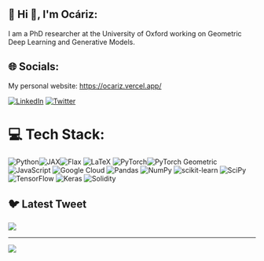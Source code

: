 ## 💫 Hi 👋, I'm Ocáriz:
I am a PhD researcher at the University of Oxford working on Geometric Deep Learning and Generative Models.


## 🌐 Socials:

My personal website: https://ocariz.vercel.app/


[![LinkedIn](https://img.shields.io/badge/LinkedIn-%230077B5.svg?logo=linkedin&logoColor=white)](https://linkedin.com/in/ocariz) [![Twitter](https://img.shields.io/badge/Twitter-%231DA1F2.svg?logo=Twitter&logoColor=white)](https://twitter.com/ocariz_h) 

# 💻 Tech Stack:
![Python](https://img.shields.io/badge/python-3670A0?style=for-the-badge&logo=python&logoColor=ffdd54)![JAX](https://img.shields.io/badge/JAX-3A3A3A?style=for-the-badge&logo=jax&logoColor=8BC34A)![Flax](https://img.shields.io/badge/Flax-4E4E4E?style=for-the-badge&logo=flax&logoColor=5ED3F3) ![LaTeX](https://img.shields.io/badge/latex-%23008080.svg?style=for-the-badge&logo=latex&logoColor=white) ![PyTorch](https://img.shields.io/badge/PyTorch-%23EE4C2C.svg?style=for-the-badge&logo=PyTorch&logoColor=white)![PyTorch Geometric](https://img.shields.io/badge/PyTorch%20Geometric-EE4C2C?style=for-the-badge&logo=pytorch&logoColor=white)
 ![JavaScript](https://img.shields.io/badge/javascript-%23323330.svg?style=for-the-badge&logo=javascript&logoColor=%23F7DF1E) ![Google Cloud](https://img.shields.io/badge/Google%20Cloud-%234285F4.svg?style=for-the-badge&logo=google-cloud&logoColor=white) ![Pandas](https://img.shields.io/badge/pandas-%23150458.svg?style=for-the-badge&logo=pandas&logoColor=white) ![NumPy](https://img.shields.io/badge/numpy-%23013243.svg?style=for-the-badge&logo=numpy&logoColor=white) ![scikit-learn](https://img.shields.io/badge/scikit--learn-%23F7931E.svg?style=for-the-badge&logo=scikit-learn&logoColor=white) ![SciPy](https://img.shields.io/badge/SciPy-%230C55A5.svg?style=for-the-badge&logo=scipy&logoColor=%white) ![TensorFlow](https://img.shields.io/badge/TensorFlow-%23FF6F00.svg?style=for-the-badge&logo=TensorFlow&logoColor=white) ![Keras](https://img.shields.io/badge/Keras-%23D00000.svg?style=for-the-badge&logo=Keras&logoColor=white) ![Solidity](https://img.shields.io/badge/Solidity-%23363636.svg?style=for-the-badge&logo=solidity&logoColor=white)

## 🐦 Latest Tweet
[![](https://gtce.itsvg.in/api?username=ocariz_h)](https://twitter.com/ocariz_h)

---
[![](https://visitcount.itsvg.in/api?id=haitzsaezdeocariz&icon=0&color=0)](https://visitcount.itsvg.in)

<!-- Proudly created with GPRM ( https://gprm.itsvg.in ) -->
